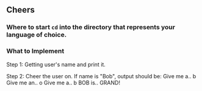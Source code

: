 ## Cheers

### Where to start `cd` into the directory that represents your language of choice.

### What to Implement
Step 1: Getting user's name and print it.

Step 2: Cheer the user on.
If name is "Bob", output should be:
Give me a.. b
Give me an.. o
Give me a.. b
BOB is.. GRAND!
